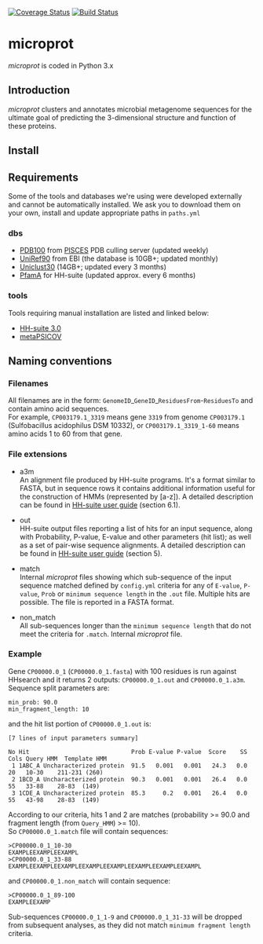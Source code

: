 [![Coverage Status](https://coveralls.io/repos/github/biocore/microprot/badge.svg?branch=master)](https://coveralls.io/github/biocore/microprot?branch=master)
[![Build Status](https://travis-ci.org/biocore/microprot.svg?branch=master)](https://travis-ci.org/biocore/microprot)

# microprot
*microprot* is coded in Python 3.x

## Introduction
*microprot* clusters and annotates microbial metagenome sequences for the ultimate goal of predicting the 3-dimensional structure and function of these proteins.

## Install

## Requirements
Some of the tools and databases we're using were developed externally and cannot be automatically installed. We ask you to download them on your own, install and update appropriate paths in `paths.yml`

### dbs
* [PDB100](http://dunbrack.fccc.edu/Guoli/culledpdb_hh/pdbaanr.gz) from [PISCES](http://dunbrack.fccc.edu/PISCES.php) PDB culling server (updated weekly)
* [UniRef90](ftp://ftp.ebi.ac.uk/pub/databases/uniprot/uniref/uniref90/uniref90.fasta.gz) from EBI (the database is 10GB+; updated monthly)
* [Uniclust30](http://wwwuser.gwdg.de/~compbiol/uniclust/current_release/uniclust30_2016_09_hhsuite.tar.gz) (14GB+; updated every 3 months)
* [PfamA](http://wwwuser.gwdg.de/~compbiol/data/hhsuite/databases/hhsuite_dbs/pfamA_30.0.tgz) for HH-suite (updated approx. every 6 months)

### tools
Tools requiring manual installation are listed and linked below:
* [HH-suite 3.0](https://github.com/soedinglab/hh-suite)
* [metaPSICOV](http://bioinfadmin.cs.ucl.ac.uk/downloads/MetaPSICOV/)

## Naming conventions

### Filenames
All filenames are in the form: `GenomeID`\_`GeneID`\_`ResiduesFrom`-`ResiduesTo` and contain amino acid sequences.  
For example, `CP003179.1_3319` means gene `3319` from genome `CP003179.1` (Sulfobacillus acidophilus DSM 10332), or `CP003179.1_3319_1-60` means amino acids 1 to 60 from that gene.

### File extensions

* a3m  
    An alignment file produced by HH-suite programs. It's a format similar to FASTA, but in sequence rows it contains additional information useful for the construction of HMMs (represented by [a-z]). A detailed description can be found in [HH-suite user guide](https://github.com/soedinglab/hh-suite/blob/master/hhsuite-userguide.pdf) (section 6.1).

* out  
    HH-suite output files reporting a list of hits for an input sequence, along with Probability, P-value, E-value and other parameters (hit list); as well as a set of pair-wise sequence alignments. A detailed description can be found in [HH-suite user guide](https://github.com/soedinglab/hh-suite/blob/master/hhsuite-userguide.pdf) (section 5).

* match  
    Internal *microprot* files showing which sub-sequence of the input sequence matched defined by `config.yml` criteria for any of `E-value`, `P-value`, `Prob` or `minimum sequence length` in the `.out` file. Multiple hits are possible. The file is reported in a FASTA format.

* non_match  
    All sub-sequences longer than the `minimum sequence length` that do not meet the criteria for `.match`. Internal *microprot* file.

### Example
Gene `CP00000.0_1` (`CP00000.0_1.fasta`) with 100 residues is run against HHsearch and it returns 2 outputs: `CP00000.0_1.out` and `CP00000.0_1.a3m`. Sequence split parameters are:
```
min_prob: 90.0
min_fragment_length: 10
```
and the hit list portion of `CP00000.0_1.out` is:
```
[7 lines of input parameters summary]

No Hit                             Prob E-value P-value  Score    SS Cols Query HMM  Template HMM
 1 1ABC_A Uncharacterized protein  91.5   0.001   0.001   24.3   0.0   20   10-30    211-231 (260)
 2 1BCD_A Uncharacterized protein  90.3   0.001   0.001   26.4   0.0   55   33-88    28-83  (149)
 3 1CDE_A Uncharacterized protein  85.3     0.2   0.001   26.4   0.0   55   43-98    28-83  (149)
```

According to our criteria, hits 1 and 2 are matches (probability >= 90.0 and fragment length (from `Query_HMM`) >= 10).  
So `CP00000.0_1.match` file will contain sequences:
```
>CP00000.0_1_10-30
EXAMPLEEXAMPLEEXAMPL
>CP00000.0_1_33-88
EXAMPLEEXAMPLEEXAMPLEEXAMPLEEXAMPLEEXAMPLEEXAMPLEEXAMPL
```
and `CP00000.0_1.non_match` will contain sequence:
```
>CP00000.0_1_89-100
EXAMPLEEXAMP
```
Sub-sequences `CP00000.0_1_1-9` and `CP00000.0_1_31-33` will be dropped from subsequent analyses, as they did not match `minimum fragment length` criteria.
